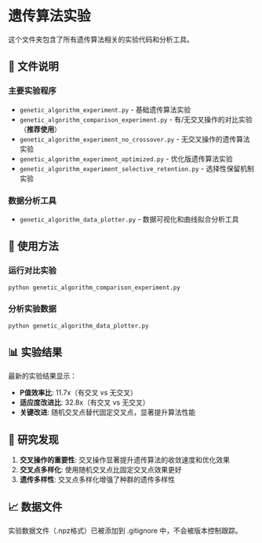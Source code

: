 # 遗传算法实验

这个文件夹包含了所有遗传算法相关的实验代码和分析工具。

## 📁 文件说明

### 主要实验程序
- `genetic_algorithm_experiment.py` - 基础遗传算法实验
- `genetic_algorithm_comparison_experiment.py` - 有/无交叉操作的对比实验（**推荐使用**）
- `genetic_algorithm_experiment_no_crossover.py` - 无交叉操作的遗传算法实验
- `genetic_algorithm_experiment_optimized.py` - 优化版遗传算法实验
- `genetic_algorithm_experiment_selective_retention.py` - 选择性保留机制实验

### 数据分析工具
- `genetic_algorithm_data_plotter.py` - 数据可视化和曲线拟合分析工具

## 🚀 使用方法

### 运行对比实验
```bash
python genetic_algorithm_comparison_experiment.py
```

### 分析实验数据
```bash
python genetic_algorithm_data_plotter.py
```

## 📊 实验结果

最新的实验结果显示：
- **P值效率比**: 11.7x（有交叉 vs 无交叉）
- **适应度改进比**: 32.8x（有交叉 vs 无交叉）
- **关键改进**: 随机交叉点替代固定交叉点，显著提升算法性能

## 🔬 研究发现

1. **交叉操作的重要性**: 交叉操作显著提升遗传算法的收敛速度和优化效果
2. **交叉点多样化**: 使用随机交叉点比固定交叉点效果更好
3. **遗传多样性**: 交叉点多样化增强了种群的遗传多样性

## 📈 数据文件

实验数据文件（.npz格式）已被添加到 .gitignore 中，不会被版本控制跟踪。
